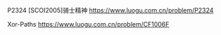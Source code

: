 P2324 [SCOI2005]骑士精神
https://www.luogu.com.cn/problem/P2324

Xor-Paths
https://www.luogu.com.cn/problem/CF1006F
